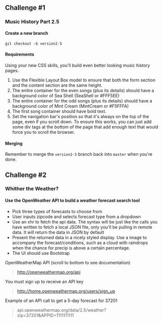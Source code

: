 ######  <a id="challenge-1"></a>
## Challenge \#1

### Music History Part 2.5

#### Create a new branch

`git checkout -b version2-5`

#### Requirements

Using your new CSS skills, you'll build even better looking music history pages.

1. Use the Flexible Layout Box model to ensure that both the form section and the content section are the same height.
1. The entire container for the even songs (plus its details) should have a background color of Sea Shell (SeaShell or \#FFF5EE)
1. The entire container for the odd songs (plus its details) should have a background color of Mint Cream (MintCream or \#F5FFFA)
1. The first song container should have bold text.
1. Set the navigation bar's position so that it's always on the top of the page, even if you scroll down. To ensure this works, you can just add some div tags at the bottom of the page that add enough text that would force you to scroll the browser.

#### Merging

Remember to merge the `version2-5` branch back into `master` when you're done.

## Challenge \#2
### Whither the Weather? 
#### Use the OpenWeather API to build a weather forecast search tool

* Pick three types of forecasts to choose from
* User inputs zipcode and selects forecast type from a dropdown
* Use an xhr to fetch the api data. The syntax will be just like the calls you have written to fetch a local JSON file, only you'll be pulling in remote data. It will return the data in JSON by default
* Present the returned data in a nicely styled display. Use a image to accompany the forecast/conditions, such as a cloud with raindrops when the chance for precip is above a certain percentage.
* The UI should use Bootstrap

OpenWeatherMap API (scroll to bottom to see documentation)
> http://openweathermap.org/api 

You must sign up to receive an API key
> http://home.openweathermap.org/users/sign_up

Example of an API call to get a 5-day forecast for 37201
> api.openweathermap.org/data/2.5/weather?zip=37201&APPID=1111111111